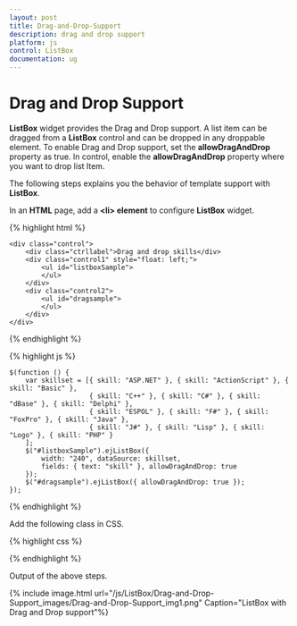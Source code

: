 ```yaml
---
layout: post
title: Drag-and-Drop-Support
description: drag and drop support
platform: js
control: ListBox
documentation: ug
---
```


# Drag and Drop Support

**ListBox** widget provides the Drag and Drop support. A list item can be dragged from a **ListBox** control and can be dropped in any droppable element. To enable Drag and Drop support, set the **allowDragAndDrop** property as true. In control, enable the **allowDragAndDrop** property where you want to drop list Item.

The following steps explains you the behavior of template support with **ListBox**.

In an **HTML** page, add a **&lt;li&gt; element** to configure **ListBox** widget.

{% highlight html %}

    <div class="control">
        <div class="ctrllabel">Drag and drop skills</div>
        <div class="control1" style="float: left;">
            <ul id="listboxSample">
            </ul>
        </div>
        <div class="control2">
            <ul id="dragsample">
            </ul>
        </div>
    </div>
    
{% endhighlight %}

{% highlight js %}


    $(function () {
        var skillset = [{ skill: "ASP.NET" }, { skill: "ActionScript" }, { skill: "Basic" },
                        { skill: "C++" }, { skill: "C#" }, { skill: "dBase" }, { skill: "Delphi" },
                        { skill: "ESPOL" }, { skill: "F#" }, { skill: "FoxPro" }, { skill: "Java" },
                        { skill: "J#" }, { skill: "Lisp" }, { skill: "Logo" }, { skill: "PHP" }
        ];
        $("#listboxSample").ejListBox({
            width: "240", dataSource: skillset,
            fields: { text: "skill" }, allowDragAndDrop: true
        });
        $("#dragsample").ejListBox({ allowDragAndDrop: true });
    });


{% endhighlight %}


Add the following class in CSS. 

{% highlight css %}
 
<style type="text/css" class="cssStyles">
    .control {
        margin-left: 20px;
    }

    .ctrllabel {
        padding-bottom: 3px;
    }

    .control2 {
        padding-left: 350px;
    }
</style>



{% endhighlight %}

Output of the above steps.

{% include image.html url="/js/ListBox/Drag-and-Drop-Support_images/Drag-and-Drop-Support_img1.png" Caption="ListBox with Drag and Drop support"%}

